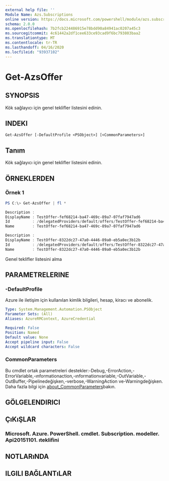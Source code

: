 ```yaml
---
external help file: ''
Module Name: Azs.Subscriptions
online version: https://docs.microsoft.com/powershell/module/azs.subscriptions/get-azsoffer
schema: 2.0.0
ms.openlocfilehash: 7b2fcb224486915e78bdd90a84941ac0207a45c3
ms.sourcegitcommit: 4c61442a2df1cee633ce93cad9f6bc793803baa2
ms.translationtype: MT
ms.contentlocale: tr-TR
ms.lasthandoff: 04/16/2020
ms.locfileid: "93937102"
---
```

# Get-AzsOffer

## SYNOPSIS
Kök sağlayıcı için genel teklifler listesini edinin.

## INDEKI

```
Get-AzsOffer [-DefaultProfile <PSObject>] [<CommonParameters>]
```

## Tanım
Kök sağlayıcı için genel teklifler listesini edinin.

## ÖRNEKLERDEN

### Örnek 1
```powershell
PS C:\> Get-AzsOffer | fl *

Description : 
DisplayName : TestOffer-fef68214-ba47-469c-89a7-07faf7947ad6
Id          : /delegatedProviders/default/offers/TestOffer-fef68214-ba47-469c-89a7-07faf7947ad6
Name        : TestOffer-fef68214-ba47-469c-89a7-07faf7947ad6

Description : 
DisplayName : TestOffer-8322dc27-47a0-4446-89a0-eb5a0ec3b12b
Id          : /delegatedProviders/default/offers/TestOffer-8322dc27-47a0-4446-89a0-eb5a0ec3b12b
Name        : TestOffer-8322dc27-47a0-4446-89a0-eb5a0ec3b12b
```

Genel teklifler listesini alma

## PARAMETRELERINE

### -DefaultProfile
Azure ile iletişim için kullanılan kimlik bilgileri, hesap, kiracı ve abonelik.

```yaml
Type: System.Management.Automation.PSObject
Parameter Sets: (All)
Aliases: AzureRMContext, AzureCredential

Required: False
Position: Named
Default value: None
Accept pipeline input: False
Accept wildcard characters: False

```

### CommonParameters
Bu cmdlet ortak parametreleri destekler:-Debug,-ErrorAction,-ErrorVariable,-ınformationaction,-ınformationvariable,-OutVariable,-OutBuffer,-Pipelinedeğişken,-verbose,-WarningAction ve-Warningdeğişken. Daha fazla bilgi için [about_CommonParameters](http://go.microsoft.com/fwlink/?LinkID=113216)bakın.

## GÖLGELENDIRICI

## ÇıKıŞLAR

### Microsoft. Azure. PowerShell. cmdlet. Subscription. modeller. Api20151101. ıteklifini



## NOTLARıNDA

## ILGILI BAĞLANTıLAR

